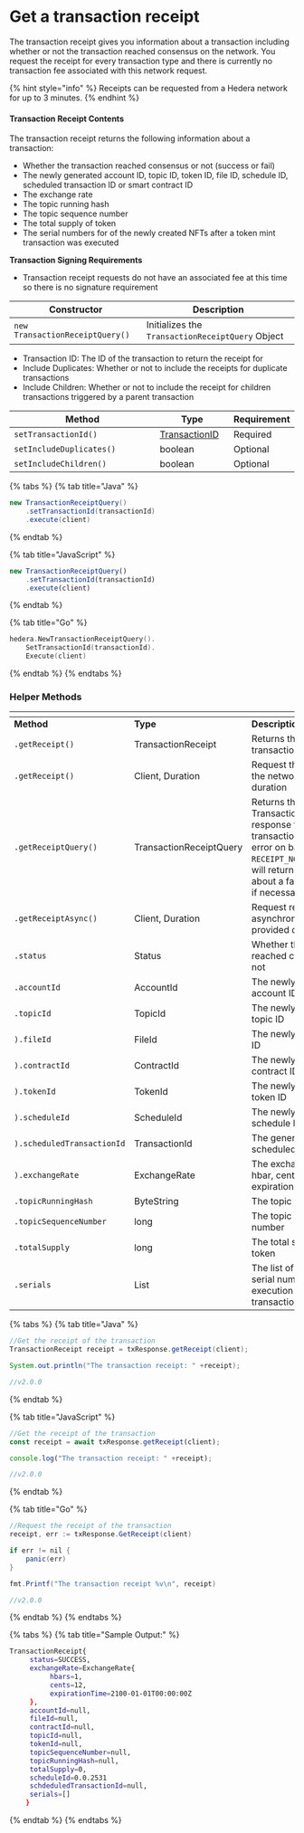 # Get a transaction receipt

The transaction receipt gives you information about a transaction including whether or not the transaction reached consensus on the network. You request the receipt for every transaction type and there is currently no transaction fee associated with this network request.

{% hint style="info" %}
Receipts can be requested from a Hedera network for up to 3 minutes.
{% endhint %}

#### Transaction Receipt Contents

The transaction receipt returns the following information about a transaction:

* Whether the transaction reached consensus or not (success or fail)
* The newly generated account ID, topic ID, token ID, file ID, schedule ID, scheduled transaction ID or smart contract ID
* The exchange rate
* The topic running hash
* The topic sequence number
* The total supply of token
* The serial numbers for of the newly created NFTs after a token mint transaction was executed

**Transaction Signing Requirements**

* Transaction receipt requests do not have an associated fee at this time so there is no signature requirement

| **Constructor**                 | **Description**                                  |
| ------------------------------- | ------------------------------------------------ |
| `new TransactionReceiptQuery()` | Initializes the `TransactionReceiptQuery` Object |

* Transaction ID: The ID of the transaction to return the receipt for
* Include Duplicates: Whether or not to include the receipts for duplicate transactions
* Include Children: Whether or not to include the receipt for children transactions triggered by a parent transaction

<table><thead><tr><th width="390">Method</th><th width="138.33333333333331">Type</th><th>Requirement</th></tr></thead><tbody><tr><td><code>setTransactionId()</code></td><td><a href="transaction-id.md">TransactionID</a></td><td>Required</td></tr><tr><td><code>setIncludeDuplicates()</code></td><td>boolean</td><td>Optional</td></tr><tr><td><code>setIncludeChildren()</code></td><td>boolean</td><td>Optional</td></tr></tbody></table>

{% tabs %}
{% tab title="Java" %}
```java
new TransactionReceiptQuery()
    .setTransactionId(transactionId)
    .execute(client)
```
{% endtab %}

{% tab title="JavaScript" %}
```javascript
new TransactionReceiptQuery()
    .setTransactionId(transactionId)
    .execute(client)
```
{% endtab %}

{% tab title="Go" %}
```go
hedera.NewTransactionReceiptQuery().
    SetTransactionId(transactionId).
    Execute(client)
```
{% endtab %}
{% endtabs %}

### Helper Methods

<table data-header-hidden><thead><tr><th width="337"></th><th width="188.33333333333331"></th><th></th></tr></thead><tbody><tr><td><strong>Method</strong></td><td><strong>Type</strong></td><td><strong>Description</strong></td></tr><tr><td><code>.getReceipt()</code></td><td>TransactionReceipt</td><td>Returns the receipt of a transaction</td></tr><tr><td><code>.getReceipt()</code></td><td>Client, Duration</td><td>Request the receipt from the network for this duration</td></tr><tr><td><code>.getReceiptQuery()</code></td><td>TransactionReceiptQuery</td><td>Returns the TransactionReceiptQuery response for a transaction. This will not error on bad status like <code>RECEIPT_NOT_FOUND</code> and will return information about a failed transaction if necessary.</td></tr><tr><td><code>.getReceiptAsync()</code></td><td>Client, Duration</td><td>Request receipt asynchronously for the provided duration</td></tr><tr><td><code>.status</code></td><td>Status</td><td>Whether the transaction reached consensus or not</td></tr><tr><td><code>.accountId</code></td><td>AccountId</td><td>The newly generated account ID</td></tr><tr><td><code>.topicId</code></td><td>TopicId</td><td>The newly generated topic ID</td></tr><tr><td><code>).fileId</code></td><td>FileId</td><td>The newly generated file ID</td></tr><tr><td><code>).contractId</code></td><td>ContractId</td><td>The newly generated contract ID</td></tr><tr><td><code>).tokenId</code></td><td>TokenId</td><td>The newly generated token ID</td></tr><tr><td><code>).scheduleId</code></td><td>ScheduleId</td><td>The newly generated schedule ID</td></tr><tr><td><code>).scheduledTransactionId</code></td><td>TransactionId</td><td>The generated scheduled transaction ID</td></tr><tr><td><code>).exchangeRate</code></td><td>ExchangeRate</td><td>The exchange rate in hbar, cents, and expiration time</td></tr><tr><td><code>.topicRunningHash</code></td><td>ByteString</td><td>The topic running hash</td></tr><tr><td><code>.topicSequenceNumber</code></td><td>long</td><td>The topic sequence number</td></tr><tr><td><code>.totalSupply</code></td><td>long</td><td>The total supply of a token</td></tr><tr><td><code>.serials</code></td><td>List</td><td>The list of newly created serial numbers upon execution of a token mint transaction.</td></tr></tbody></table>

{% tabs %}
{% tab title="Java" %}
```java
//Get the receipt of the transaction
TransactionReceipt receipt = txResponse.getReceipt(client);

System.out.println("The transaction receipt: " +receipt);

//v2.0.0
```
{% endtab %}

{% tab title="JavaScript" %}
```javascript
//Get the receipt of the transaction
const receipt = await txResponse.getReceipt(client);

console.log("The transaction receipt: " +receipt);

//v2.0.0
```
{% endtab %}

{% tab title="Go" %}
```java
//Request the receipt of the transaction
receipt, err := txResponse.GetReceipt(client)

if err != nil {
    panic(err)
}

fmt.Printf("The transaction receipt %v\n", receipt)

//v2.0.0
```
{% endtab %}
{% endtabs %}

{% tabs %}
{% tab title="Sample Output:" %}
```bash
TransactionReceipt{
     status=SUCCESS,
     exchangeRate=ExchangeRate{
          hbars=1,
          cents=12, 
          expirationTime=2100-01-01T00:00:00Z
     }, 
     accountId=null,
     fileId=null, 
     contractId=null, 
     topicId=null, 
     tokenId=null, 
     topicSequenceNumber=null, 
     topicRunningHash=null, 
     totalSupply=0, 
     scheduleId=0.0.2531
     schdeduledTransactionId=null,
     serials=[]
    }
```
{% endtab %}
{% endtabs %}
